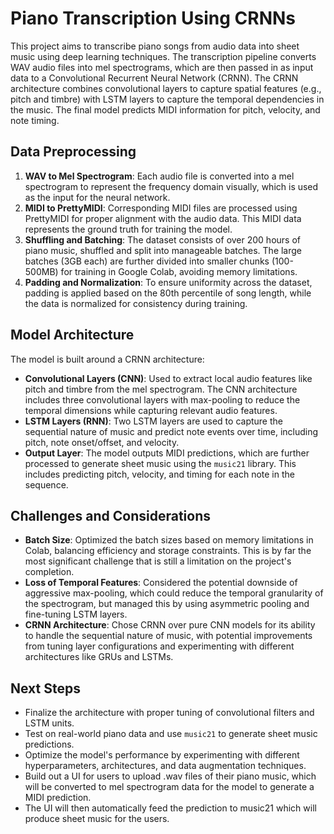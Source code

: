# Piano Transcription Using CRNNs

This project aims to transcribe piano songs from audio data into sheet music using deep learning techniques. The transcription pipeline converts WAV audio files into mel spectrograms, which are then passed in as input data to a Convolutional Recurrent Neural Network (CRNN). The CRNN architecture combines convolutional layers to capture spatial features (e.g., pitch and timbre) with LSTM layers to capture the temporal dependencies in the music. The final model predicts MIDI information for pitch, velocity, and note timing.

## Data Preprocessing
1. **WAV to Mel Spectrogram**: Each audio file is converted into a mel spectrogram to represent the frequency domain visually, which is used as the input for the neural network.
2. **MIDI to PrettyMIDI**: Corresponding MIDI files are processed using PrettyMIDI for proper alignment with the audio data. This MIDI data represents the ground truth for training the model.
3. **Shuffling and Batching**: The dataset consists of over 200 hours of piano music, shuffled and split into manageable batches. The large batches (3GB each) are further divided into smaller chunks (100-500MB) for training in Google Colab, avoiding memory limitations.
4. **Padding and Normalization**: To ensure uniformity across the dataset, padding is applied based on the 80th percentile of song length, while the data is normalized for consistency during training.

## Model Architecture
The model is built around a CRNN architecture:
- **Convolutional Layers (CNN)**: Used to extract local audio features like pitch and timbre from the mel spectrogram. The CNN architecture includes three convolutional layers with max-pooling to reduce the temporal dimensions while capturing relevant audio features.
- **LSTM Layers (RNN)**: Two LSTM layers are used to capture the sequential nature of music and predict note events over time, including pitch, note onset/offset, and velocity.
- **Output Layer**: The model outputs MIDI predictions, which are further processed to generate sheet music using the `music21` library. This includes predicting pitch, velocity, and timing for each note in the sequence.

## Challenges and Considerations
- **Batch Size**: Optimized the batch sizes based on memory limitations in Colab, balancing efficiency and storage constraints. This is by far the most significant challenge that is still a limitation on the project's completion.
- **Loss of Temporal Features**: Considered the potential downside of aggressive max-pooling, which could reduce the temporal granularity of the spectrogram, but managed this by using asymmetric pooling and fine-tuning LSTM layers.
- **CRNN Architecture**: Chose CRNN over pure CNN models for its ability to handle the sequential nature of music, with potential improvements from tuning layer configurations and experimenting with different architectures like GRUs and LSTMs.

## Next Steps
- Finalize the architecture with proper tuning of convolutional filters and LSTM units.
- Test on real-world piano data and use `music21` to generate sheet music predictions.
- Optimize the model's performance by experimenting with different hyperparameters, architectures, and data augmentation techniques.
- Build out a UI for users to upload .wav files of their piano music, which will be converted to mel spectrogram data for the model to generate a MIDI prediction.
- The UI will then automatically feed the prediction to music21 which will produce sheet music for the users. 
